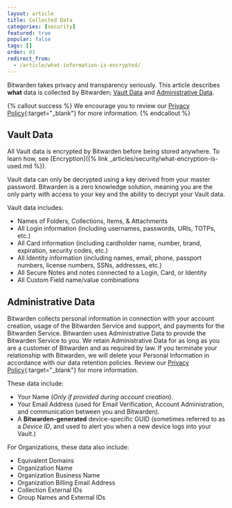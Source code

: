 ```yaml
---
layout: article
title: Collected Data
categories: [security]
featured: true
popular: false
tags: []
order: 01
redirect_from:
  - /article/what-information-is-encrypted/
---
```


Bitwarden takes privacy and transparency seriously. This article describes **what** data is collected by Bitwarden; [Vault Data](#vault-data) and [Administrative Data](#administrative-data).

{% callout success %}
We encourage you to review our [Privacy Policy](https://bitwarden.com/privacy){:target="\_blank"} for more information.
{% endcallout %}

## Vault Data

All Vault data is encrypted by Bitwarden before being stored anywhere. To learn how, see [Encryption]({% link _articles/security/what-encryption-is-used.md %}).

Vault data can only be decrypted using a key derived from your master password. Bitwarden is a zero knowledge solution, meaning you are the only party with access to your key and the ability to decrypt your Vault data.

Vault data includes:

- Names of Folders, Collections, Items, & Attachments
- All Login information (including usernames, passwords, URIs, TOTPs, etc.)
- All Card information (including cardholder name, number, brand, expiration, security codes, etc.)
- All Identity information (including names, email, phone, passport numbers, license numbers, SSNs, addresses, etc.)
- All Secure Notes and notes connected to a Login, Card, or Identity
- All Custom Field name/value combinations

## Administrative Data

Bitwarden collects personal information in connection with your account creation, usage of the Bitwarden Service and support, and payments for the Bitwarden Service. Bitwarden uses Administrative Data to provide the Bitwarden Service to you. We retain Administrative Data for as long as you are a customer of Bitwarden and as required by law. If you terminate your relationship with Bitwarden, we will delete your Personal Information in accordance with our data retention policies. Review our [Privacy Policy](https://bitwarden.com/privacy){:target="\_blank"} for more information.

These data include:

- Your Name (*Only if provided during account creation*).
- Your Email Address (used for Email Verification, Account Administration, and communication between you and Bitwarden).
- A **Bitwarden-generated** device-specific GUID (sometimes referred to as a *Device ID*, and used to alert you when a new device logs into your Vault.)

For Organizations, these data also include:

- Equivalent Domains
- Organization Name
- Organization Business Name
- Organization Billing Email Address
- Collection External IDs
- Group Names and External IDs
